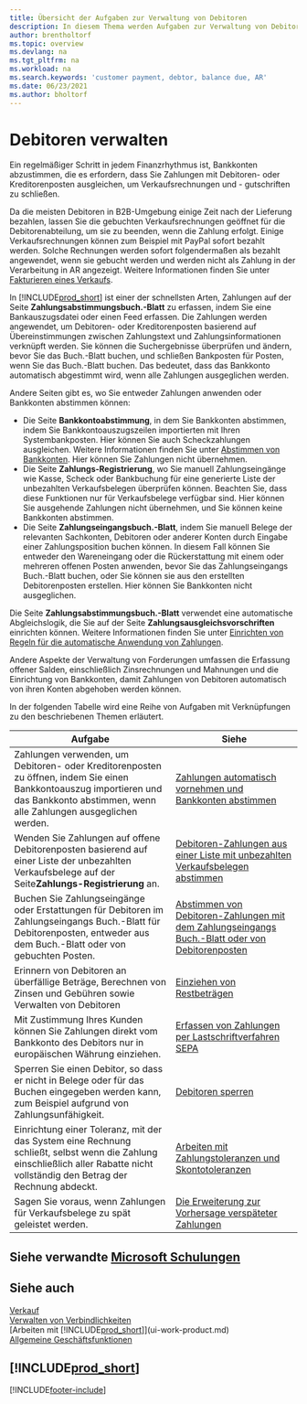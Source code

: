 ```yaml
---
title: Übersicht der Aufgaben zur Verwaltung von Debitoren
description: In diesem Thema werden Aufgaben zur Verwaltung von Debitoren und zur Anwendung von Zahlungen auf Debitoren- oder Kreditor-Sachkonto-Einträge beschrieben.
author: brentholtorf
ms.topic: overview
ms.devlang: na
ms.tgt_pltfrm: na
ms.workload: na
ms.search.keywords: 'customer payment, debtor, balance due, AR'
ms.date: 06/23/2021
ms.author: bholtorf
---
```

# Debitoren verwalten

Ein regelmäßiger Schritt in jedem Finanzrhythmus ist, Bankkonten abzustimmen, die es erfordern, dass Sie Zahlungen mit Debitoren- oder Kreditorenposten ausgleichen, um Verkaufsrechnungen und - gutschriften zu schließen.

Da die meisten Debitoren in B2B-Umgebung einige Zeit nach der Lieferung bezahlen, lassen Sie die gebuchten Verkaufsrechnungen geöffnet für die Debitorenabteilung, um sie zu beenden, wenn die Zahlung erfolgt. Einige Verkaufsrechnungen können zum Beispiel mit PayPal sofort bezahlt werden. Solche Rechnungen werden sofort folgendermaßen als bezahlt angewendet, wenn sie gebucht werden und werden nicht als Zahlung in der Verarbeitung in AR angezeigt. Weitere Informationen finden Sie unter [Fakturieren eines Verkaufs](sales-how-invoice-sales.md).  

In [!INCLUDE[prod_short](includes/prod_short.md)] ist einer der schnellsten Arten, Zahlungen auf der Seite **Zahlungsabstimmungsbuch.-Blatt** zu erfassen, indem Sie eine Bankauszugsdatei oder einen Feed erfassen. Die Zahlungen werden angewendet, um Debitoren- oder Kreditorenposten basierend auf Übereinstimmungen zwischen Zahlungstext und Zahlungsinformationen verknüpft werden. Sie können die Suchergebnisse überprüfen und ändern, bevor Sie das Buch.-Blatt buchen, und schließen Bankposten für Posten, wenn Sie das Buch.-Blatt buchen. Das bedeutet, dass das Bankkonto automatisch abgestimmt wird, wenn alle Zahlungen ausgeglichen werden.

Andere Seiten gibt es, wo Sie entweder Zahlungen anwenden oder Bankkonten abstimmen können:

* Die Seite **Bankkontoabstimmung**, in dem Sie Bankkonten abstimmen, indem Sie Bankkontoauszugszeilen importierten mit Ihren Systembankposten. Hier können Sie auch Scheckzahlungen ausgleichen. Weitere Informationen finden Sie unter [Abstimmen von Bankkonten](bank-how-reconcile-bank-accounts-separately.md). Hier können Sie Zahlungen nicht übernehmen.
* Die Seite **Zahlungs-Registrierung**, wo Sie manuell Zahlungseingänge wie Kasse, Scheck oder Bankbuchung für eine generierte Liste der unbezahlten Verkaufsbelegen überprüfen können. Beachten Sie, dass diese Funktionen nur für Verkaufsbelege verfügbar sind. Hier können Sie ausgehende Zahlungen nicht übernehmen, und Sie können keine Bankkonten abstimmen.
* Die Seite **Zahlungseingangsbuch.-Blatt**, indem Sie manuell Belege der relevanten Sachkonten, Debitoren oder anderer Konten durch Eingabe einer Zahlungsposition buchen können. In diesem Fall können Sie entweder den Wareneingang oder die Rückerstattung mit einem oder mehreren offenen Posten anwenden, bevor Sie das Zahlungseingangs Buch.-Blatt buchen, oder Sie können sie aus den erstellten Debitorenposten erstellen. Hier können Sie Bankkonten nicht ausgeglichen.

Die Seite **Zahlungsabstimmungsbuch.-Blatt** verwendet eine automatische Abgleichslogik, die Sie auf der Seite **Zahlungsausgleichsvorschriften** einrichten können. Weitere Informationen finden Sie unter [Einrichten von Regeln für die automatische Anwendung von Zahlungen](receivables-how-set-up-payment-application-rules.md).  

Andere Aspekte der Verwaltung von Forderungen umfassen die Erfassung offener Salden, einschließlich Zinsrechnungen und Mahnungen und die Einrichtung von Bankkonten, damit Zahlungen von Debitoren automatisch von ihren Konten abgehoben werden können.

In der folgenden Tabelle wird eine Reihe von Aufgaben mit Verknüpfungen zu den beschriebenen Themen erläutert.  

| Aufgabe | Siehe |
| --- | --- |
| Zahlungen verwenden, um Debitoren- oder Kreditorenposten zu öffnen, indem Sie einen Bankkontoauszug importieren und das Bankkonto abstimmen, wenn alle Zahlungen ausgeglichen werden. |[Zahlungen automatisch vornehmen und Bankkonten abstimmen](receivables-apply-payments-auto-reconcile-bank-accounts.md) |
| Wenden Sie Zahlungen auf offene Debitorenposten basierend auf einer Liste der unbezahlten Verkaufsbelege auf der Seite**Zahlungs-Registrierung** an. |[Debitoren-Zahlungen aus einer Liste mit unbezahlten Verkaufsbelegen abstimmen](receivables-how-reconcile-customer-payments-list-unpaid-sales-documents.md) |
| Buchen Sie Zahlungseingänge oder Erstattungen für Debitoren im Zahlungseingangs Buch.-Blatt für Debitorenposten, entweder aus dem Buch.-Blatt oder von gebuchten Posten. |[Abstimmen von Debitoren-Zahlungen mit dem Zahlungseingangs Buch.-Blatt oder von Debitorenposten](receivables-how-apply-sales-transactions-manually.md) |
| Erinnern von Debitoren an überfällige Beträge, Berechnen von Zinsen und Gebühren sowie Verwalten von Debitoren |[Einziehen von Restbeträgen](receivables-collect-outstanding-balances.md) |
|Mit Zustimmung Ihres Kunden können Sie Zahlungen direkt vom Bankkonto des Debitors nur in europäischen Währung einziehen.|[Erfassen von Zahlungen per Lastschriftverfahren SEPA](finance-collect-payments-with-sepa-direct-debit.md)|
|Sperren Sie einen Debitor, so dass er nicht in Belege oder für das Buchen eingegeben werden kann, zum Beispiel aufgrund von Zahlungsunfähigkeit.|[Debitoren sperren](receivables-how-block-customers.md)|
|Einrichtung einer Toleranz, mit der das System eine Rechnung schließt, selbst wenn die Zahlung einschließlich aller Rabatte nicht vollständig den Betrag der Rechnung abdeckt.|[Arbeiten mit Zahlungstoleranzen und Skontotoleranzen](finance-payment-tolerance-and-payment-discount-tolerance.md)|
| Sagen Sie voraus, wenn Zahlungen für Verkaufsbelege zu spät geleistet werden. | [Die Erweiterung zur Vorhersage verspäteter Zahlungen](ui-extensions-late-payment-prediction.md) |

## Siehe verwandte [Microsoft Schulungen](/training/paths/process-customer-vendor-payments-dynamics-365-business-central/)

## Siehe auch
[Verkauf](sales-manage-sales.md)  
[Verwalten von Verbindlichkeiten](payables-manage-payables.md)  
[Arbeiten mit [!INCLUDE[prod_short](includes/prod_short.md)]](ui-work-product.md)  
[Allgemeine Geschäftsfunktionen](ui-across-business-areas.md)

## [!INCLUDE[prod_short](includes/free_trial_md.md)]  


[!INCLUDE[footer-include](includes/footer-banner.md)]
